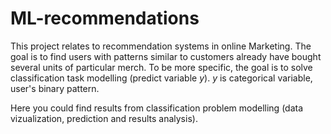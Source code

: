 # ML-recommendations

This project relates to recommendation systems in online Marketing. 
The goal is to find users with patterns similar to customers already have bought several units of particular merch. To be more specific, 
the goal is to solve classification task modelling (predict variable *y*). *y* is categorical variable, user's binary pattern.

Here you could find results from classification problem modelling (data vizualization, prediction and results analysis).
